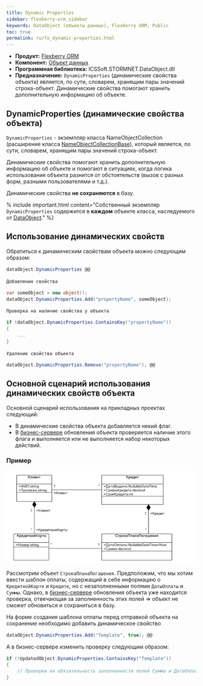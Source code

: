 ```yaml
---
title: Dynamic Properties
sidebar: flexberry-orm_sidebar
keywords: DataObject (объекты данных), Flexberry ORM, Public
toc: true
permalink: ru/fo_dynamic-properties.html
---
```

* **Продукт:** [Flexberry ORM](fo_flexberry-o-r-m.html)
* **Компонент:** [Объект данных](fo_dataobject.html)
* **Программная библиотека:** ICSSoft.STORMNET.DataObject.dll
* **Предназначение:** `DynamicProperties` (динамические свойства объекта) является, по сути, словарем, хранящим пары значений строка-объект. Динамические свойства помогают хранить дополнительную информацию об объекте.

## DynamicProperties (динамические свойства объекта)

`DynamicProperties` - экземпляр класса NameObjectCollection (расширение класса [NameObjectCollectionBase](http://msdn.microsoft.com/ru-ru/library/system.collections.specialized.nameobjectcollectionbase.aspx)), который является, по сути, словарем, хранящим пары значений строка-объект.

Динамические свойства помогают хранить дополнительную информацию об объекте и помогают в ситуациях, когда логика использования объекта разнится от обстоятельств (вызов с разных форм, разными пользователями и т.д.).

Динамические свойства __не сохраняются__ в базу.


% include important.html content="Собственный экземпляр `DynamicProperties` содержится в __каждом__ объекте класса, наследуемого от [DataObject](fo_dataobject.html)." %}

## Использование динамических свойств

Обратиться к динамическим свойствам объекта можно следующим образом:

```cs
dataObject.DynamicProperties @@
```

`Добавление свойства`

```cs
var someObject = new object();
dataObject.DynamicProperties.Add("propertyName", someObject);
```

`Проверка на наличие свойства у объекта`

```cs
if (dataObject.DynamicProperties.ContainsKey("propertyName"))
{
    ...
}
```

`Удаление свойства объекта`

```cs
dataObject.DynamicProperties.Remove("propertyName"); @@
```

## Основной сценарий использования динамических свойств объекта

Основной сценарий использования на прикладных проектах следующий:

* В динамические свойства объекта добавляется некий флаг.
* В [бизнес-сервере](fo_business--servers--wrapper--business--facade.html) обновления объекта проверяется наличие этого флага и выполняется или не выполняется набор некоторых действий.

### Пример

![image](/images/pages/products/flexberry-orm/dynamic-properties/Templates.PNG)

Рассмотрим объект `СтрокаПланаПогашения`. Предположим, что мы хотим ввести шаблон оплаты, содержащий в себе информацию о `КредитнойКарте` и `Кредите`, но с незаполненными полями `ДатыОплаты` и `Суммы`. Однако, в [бизнес-сервере](fo_business--servers--wrapper--business--facade.html) обновления объекта уже находится проверка, отвечающая за заполненность этих полей => объект не сможет обновиться и сохраниться в базу.

На форме создания шаблона оплаты перед отправкой объекта на сохранение необходимо добавить динамическое свойство 

```cs
dataObject.DynamicProperties.Add("Template", true); @@
```

А в бизнес-сервере изменить проверку следующим образом:

```cs
if (!UpdatedObject.DynamicProperties.ContainsKey("Template"))
{
    // Проверки на обязательность заполненности полей Сумма и ДатаОплаты
}
```


 






